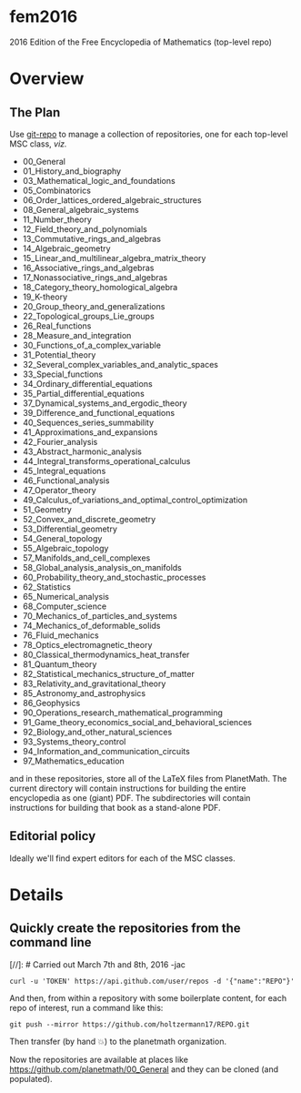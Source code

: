 # fem2016
2016 Edition of the Free Encyclopedia of Mathematics (top-level repo)

# Overview

## The Plan

Use [git-repo](https://github.com/esrlabs/git-repo) to manage a
collection of repositories, one for each top-level MSC class, *viz.*

- 00\_General
- 01\_History\_and\_biography
- 03\_Mathematical\_logic\_and\_foundations
- 05\_Combinatorics
- 06\_Order\_lattices\_ordered\_algebraic\_structures
- 08\_General\_algebraic\_systems
- 11\_Number\_theory
- 12\_Field\_theory\_and\_polynomials
- 13\_Commutative\_rings\_and\_algebras
- 14\_Algebraic\_geometry
- 15\_Linear\_and\_multilinear\_algebra\_matrix\_theory
- 16\_Associative\_rings\_and\_algebras
- 17\_Nonassociative\_rings\_and\_algebras
- 18\_Category\_theory\_homological\_algebra
- 19\_K-theory
- 20\_Group\_theory\_and\_generalizations
- 22\_Topological\_groups\_Lie\_groups
- 26\_Real\_functions
- 28\_Measure\_and\_integration
- 30\_Functions\_of\_a\_complex\_variable
- 31\_Potential\_theory
- 32\_Several\_complex\_variables\_and\_analytic\_spaces
- 33\_Special\_functions
- 34\_Ordinary\_differential\_equations
- 35\_Partial\_differential\_equations
- 37\_Dynamical\_systems\_and\_ergodic\_theory
- 39\_Difference\_and\_functional\_equations
- 40\_Sequences\_series\_summability
- 41\_Approximations\_and\_expansions
- 42\_Fourier\_analysis
- 43\_Abstract\_harmonic\_analysis
- 44\_Integral\_transforms\_operational\_calculus
- 45\_Integral\_equations
- 46\_Functional\_analysis
- 47\_Operator\_theory
- 49\_Calculus\_of\_variations\_and\_optimal\_control\_optimization
- 51\_Geometry
- 52\_Convex\_and\_discrete\_geometry
- 53\_Differential\_geometry
- 54\_General\_topology
- 55\_Algebraic\_topology
- 57\_Manifolds\_and\_cell\_complexes
- 58\_Global\_analysis\_analysis\_on\_manifolds
- 60\_Probability\_theory\_and\_stochastic\_processes
- 62\_Statistics
- 65\_Numerical\_analysis
- 68\_Computer\_science
- 70\_Mechanics\_of\_particles\_and\_systems
- 74\_Mechanics\_of\_deformable\_solids
- 76\_Fluid\_mechanics
- 78\_Optics\_electromagnetic\_theory
- 80\_Classical\_thermodynamics\_heat\_transfer
- 81\_Quantum\_theory
- 82\_Statistical\_mechanics\_structure\_of\_matter
- 83\_Relativity\_and\_gravitational\_theory
- 85\_Astronomy\_and\_astrophysics
- 86\_Geophysics
- 90\_Operations\_research\_mathematical\_programming
- 91\_Game\_theory\_economics\_social\_and\_behavioral\_sciences
- 92\_Biology\_and\_other\_natural\_sciences
- 93\_Systems\_theory\_control
- 94\_Information\_and\_communication\_circuits
- 97\_Mathematics\_education

and in these repositories, store all of the LaTeX files from
PlanetMath.  The current directory will contain instructions for
building the entire encyclopedia as one (giant) PDF.  The
subdirectories will contain instructions for building that book as a
stand-alone PDF.

## Editorial policy

Ideally we'll find expert editors for each of the MSC classes.

# Details

## Quickly create the repositories from the command line

[//]: # Carried out March 7th and 8th, 2016 -jac

```
curl -u 'TOKEN' https://api.github.com/user/repos -d '{"name":"REPO"}'
```

And then, from within a repository with some boilerplate content, for each repo of interest, run a command like this:

```
git push --mirror https://github.com/holtzermann17/REPO.git
```

Then transfer (by hand :boom:) to the planetmath organization.

Now the repositories are available at places like https://github.com/planetmath/00_General and they can be cloned (and populated).
